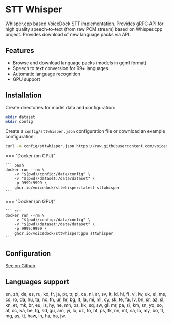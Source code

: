 # STT Whisper
Whisper.cpp based VoiceDock STT implementation.
Provides gRPC API for high quality speech-to-text (from raw PCM stream) based on Whisper.cpp project. Provides download of new language packs via API.

## Features
* Browse and download language packs (models in ggml format)
* Speech to text conversion for 99+ languages
* Automatic language recognition
* GPU support

## Installation
Create directories for model data and configuration:
``` bash
mkdir dataset
mkdir config
```
Create a `config/sttwhisper.json` configuration file or download an example configuration:
``` bash
curl -o config/sttwhisper.json https://raw.githubusercontent.com/voicedock/sttwhisper/main/config/sttwhisper.json
```

=== "Docker (on CPU)"

    ``` bash
    docker run --rm \
        -v "$(pwd)/config:/data/config" \
        -v "$(pwd)/dataset:/data/dataset" \
        -p 9999:9999 \
        ghcr.io/voicedock/sttwhisper:latest sttwhisper
    ```

=== "Docker (on GPU)"

    ``` c++
    docker run --rm \
        -v "$(pwd)/config:/data/config" \
        -v "$(pwd)/dataset:/data/dataset" \
        -p 9999:9999 \
        ghcr.io/voicedock/sttwhisper:gpu sttwhisper
    ```

## Configuration
[See on Github](https://github.com/voicedock/sttwhisper).

## Languages support
en, zh, de, es, ru, ko, fr, ja, pt, tr, pl, ca, nl, ar, sv, it, id, hi, fi, vi, iw, uk, el, ms, cs, ro, da, hu, ta, no,
th, ur, hr, bg, lt, la, mi, ml, cy, sk, te, fa, lv, bn, sr, az, sl, kn, et, mk, br, eu, is, hy, ne, mn, bs, kk, sq, sw,
gl, mr, pa, si, km, sn, yo, so, af, oc, ka, be, tg, sd, gu, am, yi, lo, uz, fo, ht, ps, tk, nn, mt, sa, lb, my, bo, tl,
mg, as, tt, haw, ln, ha, ba, jw.